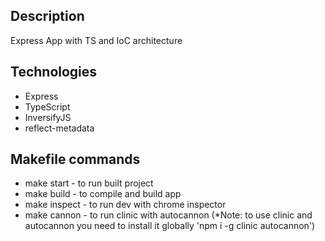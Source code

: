 ## Description

Express App with TS and IoC architecture

## Technologies

- Express
- TypeScript
- InversifyJS
- reflect-metadata

## Makefile commands

- make start - to run built project
- make build - to compile and build app
- make inspect - to run dev with chrome inspector
- make cannon - to run clinic with autocannon
  (\*Note: to use clinic and autocannon you need to install it globally 'npm i -g clinic autocannon')
